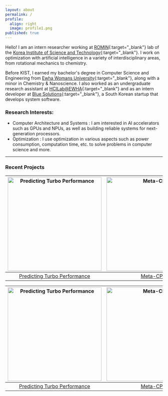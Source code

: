 ```yaml
---
layout: about
permalink: /
profile:
  align: right
  image: profile1.png
published: true
---
```


Hello! I am an intern researcher working at [ROMIN](https://romin.re.kr/){:target="_blank"} lab of the [Korea Institute of Science and Technology](https://www.kist.re.kr/eng/index.do){:target="_blank"}. I work on optimization with artificial intelligence in a variety of interdisciplinary areas, from rotational mechanics to chemistry. 

Before KIST, I earned my bachelor's degree in Computer Science and Engineering from [Ewha Womans University](https://www.ewha.ac.kr/ewhaen/index.do){:target="_blank"}, along with a minor in Chemistry & Nanoscience. I also worked as an undergraduate research assistant at [HCILab@EWHA](https://hcil-ewha.github.io/homepage/){:target="_blank"} and as an intern developer at [Blue Solutions](http://www.bluechain.kr/main#){:target="_blank"}, a South Korean startup that develops system software.

### Research Interests:
- Computer Architecture and Systems : I am interested in AI accelerators such as GPUs and NPUs, as well as building reliable systems for next-generation processors.   
- Optimization : I use optimization in various aspects such as power consumption, computation time, etc. to solve problems in computer science and more.

-------------------
### Recent Projects 

| <a href="{{site.baseurl}}/projects/1turbo-prediction/"><img src="{{site.baseurl}}/assets/images/mlpArch.png" alt="Predicting Turbo Performance" width="300"></a> | <a href="{{site.baseurl}}/projects/2meta-cps/"><img src="{{site.baseurl}}/assets/images/m-cps.png" alt="Meta-CPS" width="300"></a> | <a href="{{site.baseurl}}/projects/">    More → </a> |
|:---:|:---:|:---:|
|[Predicting Turbo Performance]({{site.baseurl}}/projects/1turbo-prediction/) | [Meta-CPS]({{site.baseurl}}/projects/2meta-cps/) | <br> |

| <a href="{{site.baseurl}}/projects/1turbo-prediction/"><img src="{{site.baseurl}}/assets/images/mlpArch.png" alt="Predicting Turbo Performance" width="300"></a> | <a href="{{site.baseurl}}/projects/2meta-cps/"><img src="{{site.baseurl}}/assets/images/m-cps.png" alt="Meta-CPS" width="300"></a> | aaa |
|:---:|:---:|:---:|
|[Predicting Turbo Performance]({{site.baseurl}}/projects/1turbo-prediction/) | [Meta-CPS]({{site.baseurl}}/projects/2meta-cps/) |aa|